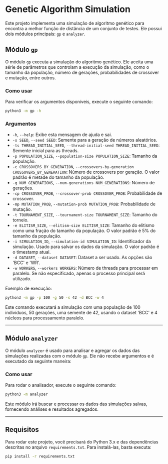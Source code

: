 # Genetic Algorithm Simulation

Este projeto implementa uma simulação de algoritmo genético para encontra a melhor função de distância de um conjunto de testes. Ele possui dois módulos principais: `gp` e `analyzer`.

## Módulo `gp`

O módulo `gp` executa a simulação do algoritmo genético. Ele aceita uma série de parâmetros que controlam a execução da simulação, como o tamanho da população, número de gerações, probabilidades de crossover e mutação, entre outros.

### Como usar

Para verificar os argumentos disponíveis, execute o seguinte comando:

```bash
python3 -m gp -h
```

### Argumentos

- `-h`, `--help`: Exibe esta mensagem de ajuda e sai.
- `-s SEED`, `--seed SEED`: Semente para a geração de números aleatórios.
- `-ts THREAD_INITIAL_SEED`, `--thread-initial-seed THREAD_INITIAL_SEED`: Semente inicial para as threads.
- `-p POPULATION_SIZE`, `--population-size POPULATION_SIZE`: Tamanho da população.
- `-c CROSSOVERS_BY_GENERATION`, `--crossovers-by-generation CROSSOVERS_BY_GENERATION`: Número de crossovers por geração. O valor padrão é metade do tamanho da população.
- `-g NUM_GENERATIONS`, `--num-generations NUM_GENERATIONS`: Número de gerações.
- `-cp CROSSOVER_PROB`, `--crossover-prob CROSSOVER_PROB`: Probabilidade de crossover.
- `-mp MUTATION_PROB`, `--mutation-prob MUTATION_PROB`: Probabilidade de mutação.
- `-t TOURNAMENT_SIZE`, `--tournament-size TOURNAMENT_SIZE`: Tamanho do torneio.
- `-e ELITISM_SIZE`, `--elitism-size ELITISM_SIZE`: Tamanho do elitismo como uma fração do tamanho da população. O valor padrão é 5% do tamanho da população.
- `-i SIMULATION_ID`, `--simulation-id SIMULATION_ID`: Identificador da simulação. Usado para salvar os dados da simulação. O valor padrão é o timestamp atual.
- `-d DATASET`, `--dataset DATASET`: Dataset a ser usado. As opções são 'BCC' e 'WR'.
- `-w WORKERS`, `--workers WORKERS`: Número de threads para processar em paralelo. Se não especificado, apenas o processo principal será utilizado.

Exemplo de execução:

```bash
python3 -m gp -p 100 -g 50 -s 42 -d BCC -w 4
```

Este comando executará a simulação com uma população de 100 indivíduos, 50 gerações, uma semente de 42, usando o dataset 'BCC' e 4 núcleos para processamento paralelo.

---

## Módulo `analyzer`

O módulo `analyzer` é usado para analisar e agregar os dados das simulações realizadas com o módulo `gp`. Ele não recebe argumentos e é executado da seguinte maneira:

### Como usar

Para rodar o analisador, execute o seguinte comando:

```bash
python3 -m analyzer
```

Este módulo irá buscar e processar os dados das simulações salvas, fornecendo análises e resultados agregados.

---

## Requisitos

Para rodar este projeto, você precisará do Python 3.x e das dependências descritas no arquivo `requirements.txt`. Para instalá-las, basta executa:

```bash
pip install -r requirements.txt
```
